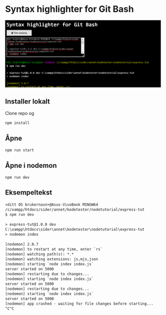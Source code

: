 # Syntax highlighter for Git Bash

![App_interface](images/app.png)

## Installer lokalt

Clone repo og
```
npm install
```

## Åpne
```
npm run start
```

## Åpne i nodemon
```
npm run dev
```

## Eksempeltekst
```
<ditt OS brukernavn>@Asus-VivoBook MINGW64 /c/xampp/htdocs/sider/annet/kodetester/nodetutorial/express-tut
$ npm run dev

> express-tut@1.0.0 dev C:\xampp\htdocs\sider\annet\kodetester\nodetutorial\express-tut
> nodemon index

[nodemon] 2.0.7
[nodemon] to restart at any time, enter `rs`
[nodemon] watching path(s): *.*
[nodemon] watching extensions: js,mjs,json
[nodemon] starting `node index index.js`
server started on 5000
[nodemon] restarting due to changes...
[nodemon] starting `node index index.js`
server started on 5000
[nodemon] restarting due to changes...
[nodemon] starting `node index index.js`
server started on 5000
[nodemon] app crashed - waiting for file changes before starting...
^C^C
```

